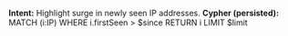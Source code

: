 **Intent:** Highlight surge in newly seen IP addresses.
**Cypher (persisted):** MATCH (i:IP) WHERE i.firstSeen > $since RETURN i LIMIT $limit
